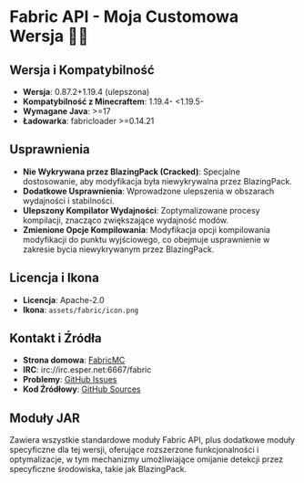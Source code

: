 # Fabric API - Moja Customowa Wersja 🚀🧵

## Wersja i Kompatybilność
- **Wersja**: 0.87.2+1.19.4 (ulepszona)
- **Kompatybilność z Minecraftem**: 1.19.4- <1.19.5-
- **Wymagane Java**: >=17
- **Ładowarka**: fabricloader >=0.14.21

## Usprawnienia
- **Nie Wykrywana przez BlazingPack (Cracked)**: Specjalne dostosowanie, aby modyfikacja była niewykrywalna przez BlazingPack.
- **Dodatkowe Usprawnienia**: Wprowadzone ulepszenia w obszarach wydajności i stabilności.
- **Ulepszony Kompilator Wydajności**: Zoptymalizowane procesy kompilacji, znacząco zwiększające wydajność modów.
- **Zmienione Opcje Kompilowania**: Modyfikacja opcji kompilowania modyfikacji do punktu wyjściowego, co obejmuje usprawnienie w zakresie bycia niewykrywanym przez BlazingPack.

## Licencja i Ikona
- **Licencja**: Apache-2.0
- **Ikona**: `assets/fabric/icon.png`

## Kontakt i Źródła
- **Strona domowa**: [FabricMC](https://fabricmc.net)
- **IRC**: irc://irc.esper.net:6667/fabric
- **Problemy**: [GitHub Issues](https://github.com/FabricMC/fabric/issues)
- **Kod Źródłowy**: [GitHub Sources](https://github.com/FabricMC/fabric)

## Moduły JAR
Zawiera wszystkie standardowe moduły Fabric API, plus dodatkowe moduły specyficzne dla tej wersji, oferujące rozszerzone funkcjonalności i optymalizacje, w tym mechanizmy umożliwiające omijanie detekcji przez specyficzne środowiska, takie jak BlazingPack.

